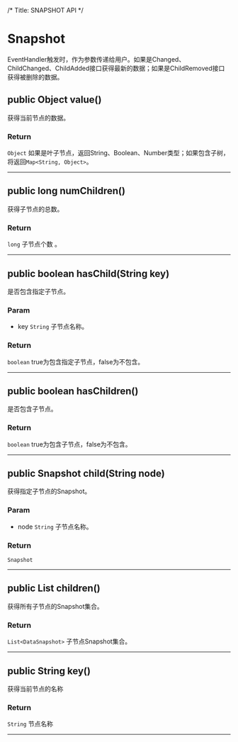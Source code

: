/*
Title: SNAPSHOT API
*/



# Snapshot
EventHandler触发时，作为参数传递给用户。如果是Changed、ChildChanged、ChildAdded接口获得最新的数据；如果是ChildRemoved接口获得被删除的数据。

## public Object value()
获得当前节点的数据。

### Return
`Object` 如果是叶子节点，返回String、Boolean、Number类型；如果包含子树，将返回`Map<String, Object>`。

----

## public long numChildren()
获得子节点的总数。

### Return
`long` 子节点个数 。

----

## public boolean hasChild(String key)
是否包含指定子节点。

### Param
* key `String`
子节点名称。

### Return
`boolean` true为包含指定子节点，false为不包含。

----

## public boolean hasChildren()
是否包含子节点。

### Return
`boolean` true为包含子节点，false为不包含。

----

## public Snapshot child(String node)
获得指定子节点的Snapshot。

### Param
* node `String` 
子节点名称。

### Return
`Snapshot` 

----

## public List children()
获得所有子节点的Snapshot集合。

### Return
`List<DataSnapshot>` 子节点Snapshot集合。 

----

## public String key()
获得当前节点的名称

### Return
`String` 节点名称 

----
